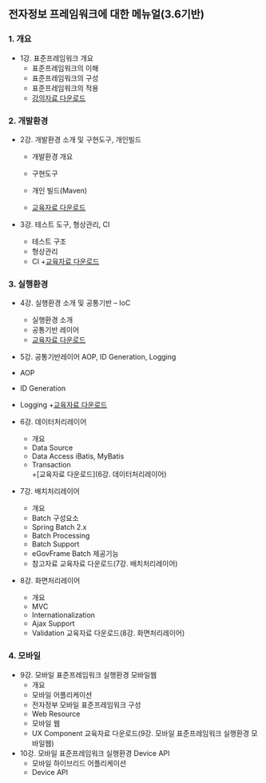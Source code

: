 ## 전자정보 프레임워크에 대한 메뉴얼(3.6기반)

### 1. 개요	

+ 1강. 표준프레임워크 개요
  + 표준프레임워크의 이해
  + 표준프레임워크의 구성
  + 표준프레임워크의 적용
  + [강의자료 다운로드](http://maven.egovframe.kr/publist/HDD1/public/edu/textbook/01%EA%B0%95_%ED%91%9C%EC%A4%80%ED%94%84%EB%A0%88%EC%9E%84%EC%9B%8C%ED%81%AC%20%EA%B0%9C%EC%9A%94.pdf)
  
### 2. 개발환경	
+ 2강. 개발환경 소개 및 구현도구, 개인빌드
  + 개발환경 개요
  + 구현도구
  + 개인 빌드(Maven)
  
  + [교육자료 다운로드](http://maven.egovframe.kr/publist/HDD1/public/edu/textbook/02%EA%B0%95_%EA%B0%9C%EB%B0%9C%ED%99%98%EA%B2%BD%20%EC%86%8C%EA%B0%9C%20%EB%B0%8F%20%EA%B5%AC%ED%98%84%EB%8F%84%EA%B5%AC%2C%20%EA%B0%9C%EC%9D%B8%EB%B9%8C%EB%93%9C.pdf)

+	3강. 테스트 도구, 형상관리, CI
    + 테스트 구조
    + 형상관리
    + CI
    +[교육자료 다운로드](http://maven.egovframe.kr/publist/HDD1/public/edu/textbook/03%EA%B0%95_%EA%B0%9C%EB%B0%9C%ED%99%98%EA%B2%BD_%ED%98%95%EC%83%81%EA%B4%80%EB%A6%AC%2CCI%EC%84%9C%EB%B2%84%20.pdf)
    
### 3. 실행환경	
+ 4강. 실행환경 소개 및 공통기반 – IoC
  + 실행환경 소개
  + 공통기반 레이어
  + [교육자료 다운로드](http://maven.egovframe.kr/publist/HDD1/public/edu/textbook/04%EA%B0%95_%EC%8B%A4%ED%96%89%ED%99%98%EA%B2%BD_%EA%B5%90%EC%9C%A1%EA%B5%90%EC%9E%AC(%EC%8B%A4%ED%96%89%ED%99%98%EA%B2%BD%EC%86%8C%EA%B0%9C%2C%EA%B3%B5%ED%86%B5%EA%B8%B0%EB%B0%98IOC).pdf)

+	5강. 공통기반레이어 AOP, ID Generation, Logging
  + AOP
  + ID Generation
  + Logging
  +[교육자료 다운로드](http://maven.egovframe.kr/publist/HDD1/public/edu/textbook/05%EA%B0%95_%EC%8B%A4%ED%96%89%ED%99%98%EA%B2%BD_%EA%B5%90%EC%9C%A1%EA%B5%90%EC%9E%AC(%EA%B3%B5%ED%86%B5%EA%B8%B0%EB%B0%98AOP%2Clogging%2CID%EC%A0%9C%EB%84%88%EB%A0%88%EC%9D%B4%EC%85%98).pdf)
+ 6강. 데이터처리레이어
  + 개요
  + Data Source
  + Data Access iBatis, MyBatis
  + Transaction	 
  +[교육자료 다운로드](6강. 데이터처리레이어)
+ 7강. 배치처리레이어
  + 개요
  + Batch 구성요소
  +  Spring Batch 2.x
  +  Batch Processing
  +  Batch Support
  +  eGovFrame Batch 제공기능
  +  참고자료	 교육자료 다운로드(7강. 배치처리레이어)
+ 8강. 화면처리레이어
    +  개요
    + MVC
    + Internationalization
    + Ajax Support
    + Validation	 교육자료 다운로드(8강. 화면처리레이어)
### 4. 모바일

+ 9강. 모바일 표준프레임워크 실행환경 모바일웹
    + 개요
    + 모바일 어플리케이션
    + 전자정부 모바일 표준프레임워크 구성
    + Web Resource
    + 모바일 웹
    + UX Component	 교육자료 다운로드(9강. 모바일 표준프레임워크 실행환경 모바일웹)
+	10강. 모바일 표준프레임워크 실행환경 Device API
    + 모바일 하이브리드 어플리케이션
    + Device API
